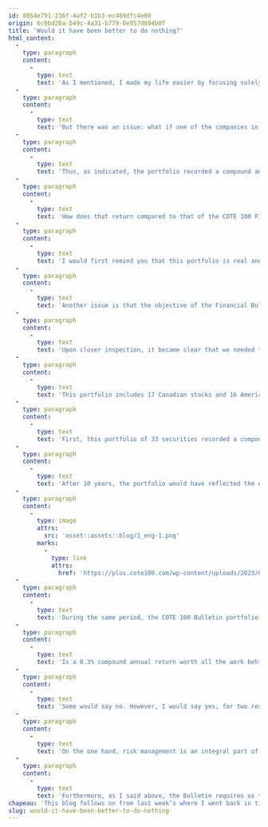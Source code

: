 ```yaml
---
id: 8854e791-236f-4af2-b1b3-ec469dfc4e80
origin: 6c0bd26a-b49c-4a31-b779-0e957d694b0f
title: 'Would it have been better to do nothing?'
html_content:
  -
    type: paragraph
    content:
      -
        type: text
        text: 'As I mentioned, I made my life easier by focusing solely on the COTE 100 Financial Bulletin’s Canadian portfolio of 17 stocks.'
  -
    type: paragraph
    content:
      -
        type: text
        text: 'But there was an issue: what if one of the companies in the portfolio was bought (takeover bid)? This was indeed the case for three of the 17 companies in the portfolio over the 10 years following 2012. I opted to reinvest the sums obtained during takeover bids to buy back, in the same currency, each of the remaining positions of the portfolio according to their percentage of the portfolio at the time of the takeover.'
  -
    type: paragraph
    content:
      -
        type: text
        text: 'Thus, as indicated, the portfolio recorded a compound annual return of 12.2%, a good performance!'
  -
    type: paragraph
    content:
      -
        type: text
        text: 'How does that return compared to that of the COTE 100 Financial Bulletin portfolio for the same period?'
  -
    type: paragraph
    content:
      -
        type: text
        text: 'I would first remind you that this portfolio is real and that it has been managed by COTE 100 since the very beginnings of the Financial Bulletin in 1988. Most of the stocks recommended in the Bulletin are purchased there. The portfolio pays transaction fees, receives dividends and interest.'
  -
    type: paragraph
    content:
      -
        type: text
        text: 'Another issue is that the objective of the Financial Bulletin is to recommend the purchase of stocks to its subscribers. Most of them are purchased in the portfolio, which implies greater stock turnover than for our traditional management.'
  -
    type: paragraph
    content:
      -
        type: text
        text: 'Upon closer inspection, it became clear that we needed to look at the Bulletin’s entire portfolio, the Canadian portfolio, and the US portfolio, to be able to compare its actual returns with those of a hypothetical portfolio where we would have done “nothing” for 10 years (the same rules apply regarding takeover bids).'
  -
    type: paragraph
    content:
      -
        type: text
        text: 'This portfolio includes 17 Canadian stocks and 16 American stocks.'
  -
    type: paragraph
    content:
      -
        type: text
        text: 'First, this portfolio of 33 securities recorded a compound annual return of 12.6% from December 31, 2012, to December 31, 2022. An excellent performance which indicates that the portfolio of American stocks has done slightly better than the Canadian, in part due to the appreciation of the US dollar against the Canadian dollar. In addition, six companies in the portfolio were the subject of takeover bids during the period. None went bankrupt.'
  -
    type: paragraph
    content:
      -
        type: text
        text: 'After 10 years, the portfolio would have reflected the excellent stock market performance of a few stocks and the rather mediocre or disappointing performance of a few others. Thus, the stocks that performed best on the stock market would have monopolized a significant share of the portfolio after 10 years. Here they are, along with their hypothetical portfolio weights as of December 31, 2022 ans their 10-year compound annual returns (dividends included):'
  -
    type: paragraph
    content:
      -
        type: image
        attrs:
          src: 'asset::assets::blog/1_eng-1.png'
        marks:
          -
            type: link
            attrs:
              href: 'https://plus.cote100.com/wp-content/uploads/2023/06/1_eng-1.png'
  -
    type: paragraph
    content:
      -
        type: text
        text: 'During the same period, the COTE 100 Bulletin portfolio (managed by COTE 100) obtained a compound annual return of 12.9%, slightly better than the hypothetical portfolio.'
  -
    type: paragraph
    content:
      -
        type: text
        text: 'Is a 0.3% compound annual return worth all the work behind the deals done over the past 10 years?'
  -
    type: paragraph
    content:
      -
        type: text
        text: 'Some would say no. However, I would say yes, for two reasons.'
  -
    type: paragraph
    content:
      -
        type: text
        text: 'On the one hand, risk management is an integral part of managing a portfolio. For example, would I be comfortable with 14.7% of the hypothetical portfolio invested in Enghouse Systems? No. In the real portfolio, this stock represents 5.4%. In fact, the longer the exercise (20 years or 30 years), the more the portfolio would have naturally concentrated on a few stocks – we would probably have ended up with weightings of the order of 25% or more in a few stocks.'
  -
    type: paragraph
    content:
      -
        type: text
        text: 'Furthermore, as I said above, the Bulletin requires us to carry out more transactions to regularly recommend new stocks to its subscribers. We do not have this constraint in the management of our portfolios.'
chapeau: 'This blog follows on from last week’s where I went back in time to December 31, 2012, to see what would have happened if we hadn’t made any sales or purchases for ten years in the Canadian portfolio of the COTE 100 Financial Bulletin.'
slug: would-it-have-been-better-to-do-nothing
---
```

